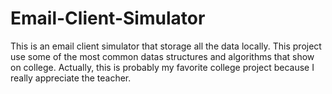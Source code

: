 # Email-Client-Simulator
This is an email client simulator that storage all the data locally. This project use some of the most common datas structures and algorithms that show on college. Actually, this is probably my favorite college project because I really appreciate the teacher.
